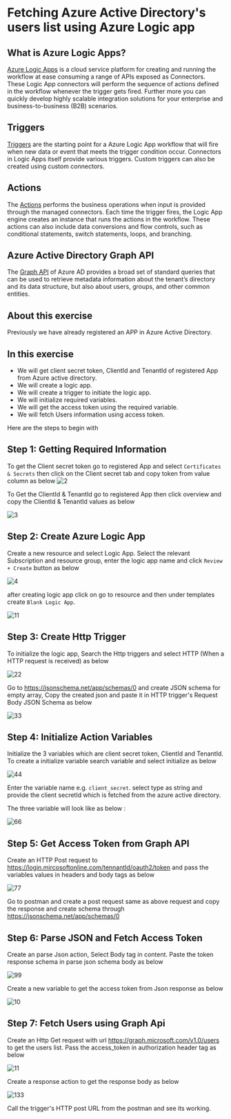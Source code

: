 # Fetching Azure Active Directory's users list using Azure Logic app

## What is Azure Logic Apps?

[Azure Logic Apps](https://docs.microsoft.com/en-us/azure/logic-apps/logic-apps-overview) is a cloud service platform for creating and running the workflow at ease consuming a range of APIs exposed as Connectors. These Logic App connectors will perform the sequence of actions defined in the workflow whenever the trigger gets fired. Further more you can quickly develop highly scalable integration solutions for your enterprise and business-to-business (B2B) scenarios. 

## Triggers
[Triggers](https://docs.microsoft.com/en-us/azure/connectors/built-in) are the starting point for a Azure Logic App workflow that will fire when new data or event that meets the trigger condition occur. Connectors in Logic Apps itself provide various triggers. Custom triggers can also be created using custom connectors.

## Actions 

The [Actions](https://docs.microsoft.com/en-us/azure/connectors/built-in) performs the business operations when input is provided through the managed connectors. Each time the trigger fires, the Logic App engine creates an instance that runs the actions in the workflow. These actions can also include data conversions and flow controls, such as conditional statements, switch statements, loops, and branching.



## Azure Active Directory Graph API
The [Graph API](https://www.kuppingercole.com/blog/kuppinger/azure-active-directory-what-is-the-graph-api#:~:text=The%20Graph%20API%20of%20Azure,groups%2C%20and%20other%20common%20entities.) of Azure AD provides a broad set of standard queries that can be used to retrieve metadata information about the tenant’s directory and its data structure, but also about users, groups, and other common entities.


## About this exercise

Previously we have already registered an APP in Azure Active Directory.

## In this exercise

 * We will get client secret token, ClientId and TenantId of registered App from Azure active directory.
 * We will create a logic app.
 * We will create a trigger to initiate the logic app.
 * We will initialize required variables.
 * We will get the access token using the required variable.
 * We will fetch Users information using access token.


 Here are the steps to begin with 

 ## Step 1: Getting Required Information
 
To get the Client secret token go to registered App and select `Certificates & Secrets` then click on the Client secret tab and copy token from value column as below
![2](https://user-images.githubusercontent.com/100709775/168145372-8f3868b1-2fc4-4364-a6d2-171c2345a029.PNG)


To Get the ClientId & TenantId go to registered App then click overview and copy the ClientId & TenantId values as below 

![3](https://user-images.githubusercontent.com/100709775/168145782-67887034-4979-478d-98ea-9edfa04d7c30.PNG)

## Step 2: Create Azure Logic App

Create a new resource and select Logic App. Select the relevant Subscription and resource group, enter the logic app name and click `Review + Create` button as below 

![4](https://user-images.githubusercontent.com/100709775/168146805-87cb30dc-3c23-4068-b6fb-60487a67355f.PNG)

after creating logic app click on go to resource and then under templates create `Blank Logic App`.

![11](https://user-images.githubusercontent.com/100709775/168643642-958d7fb3-2da4-4613-9d72-2eceefdd4b9c.PNG)



## Step 3: Create Http Trigger

To initialize the logic app, Search the Http triggers and select HTTP (When a HTTP request is received) as below 

![22](https://user-images.githubusercontent.com/100709775/168644708-2f73b620-5b95-4940-9249-84676a6dd1d8.PNG)

Go to https://jsonschema.net/app/schemas/0 and create JSON schema for empty array, Copy the created json and paste it in HTTP trigger's Request Body JSON Schema as below 

![33](https://user-images.githubusercontent.com/100709775/168646161-bca61d2f-e42e-4162-8088-925bb9d9c3c0.PNG)

## Step 4: Initialize Action Variables

Initialize the 3 variables which are client secret token, ClientId and TenantId. To create a initialize variable search variable and select initialize as below 

![44](https://user-images.githubusercontent.com/100709775/168646889-21874524-fe74-458a-b858-f2d650a5e03b.PNG)

Enter the variable name e.g. `client_secret`. select type as string and provide the client secretId which is fetched from the azure active directory.

The three variable will look like as below :

![66](https://user-images.githubusercontent.com/100709775/168743081-f70552c0-8e26-4a6d-915b-5cb479ca598b.PNG)

## Step 5: Get Access Token from Graph API

Create an HTTP Post request to https://login.mircosoftonline.com/tennantId/oauth2/token and pass the variables values in headers and body tags as below 

![77](https://user-images.githubusercontent.com/100709775/168744910-9f1d73cb-c8ee-4abd-9310-10e4913f9548.PNG)

Go to postman and create a post request same as above request and copy the response and create schema through https://jsonschema.net/app/schemas/0 

## Step 6: Parse JSON and Fetch Access Token

Create an parse Json action, Select Body tag in content.
Paste the token response schema in parse json schema body as below 


![99](https://user-images.githubusercontent.com/100709775/168748034-98119230-e663-44d4-83e1-e059aca89ecf.PNG)

Create a new variable to get the access token from Json response as below 

![10](https://user-images.githubusercontent.com/100709775/168748421-7bd87002-0971-4bdb-abd0-3afd163d85b2.PNG)


## Step 7: Fetch Users using Graph Api

Create an Http Get request with url https://graph.microsoft.com/v1.0/users to get the users list. Pass the access_token in authorization header tag as below 

![11](https://user-images.githubusercontent.com/100709775/168748794-47fbd5c4-4bfc-416d-899e-46654925de7e.PNG)


Create a response action to get the response body as below 

![133](https://user-images.githubusercontent.com/100709775/168749468-ff82f157-fb8d-40a6-8794-f34d08f5380a.PNG)


Call the trigger's HTTP post URL from the postman and see its working.








                  

 
